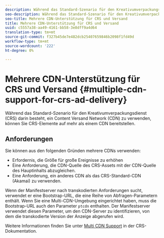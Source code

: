 ```yaml
---
description: Während das Standard-Szenario für den Kreativumverpackungsdienst (CRS) darin besteht, ein Content Versand Network (CDN) zu verwenden, können Sie CRS-Elemente auf mehr als einem CDN bereitstellen.
seo-description: Während das Standard-Szenario für den Kreativumverpackungsdienst (CRS) darin besteht, ein Content Versand Network (CDN) zu verwenden, können Sie CRS-Elemente auf mehr als einem CDN bereitstellen.
seo-title: Mehrere CDN-Unterstützung für CRS und Versand
title: Mehrere CDN-Unterstützung für CRS und Versand
uuid: c5557a38-aa49-4161-bb58-3e8dff9a4d64
translation-type: tm+mt
source-git-commit: f327b45de7e482dcb25407659846b2098f1fd49d
workflow-type: tm+mt
source-wordcount: '222'
ht-degree: 0%

---
```



# Mehrere CDN-Unterstützung für CRS und Versand {#multiple-cdn-support-for-crs-ad-delivery}

Während das Standard-Szenario für den Kreativumverpackungsdienst (CRS) darin besteht, ein Content Versand Network (CDN) zu verwenden, können Sie CRS-Elemente auf mehr als einem CDN bereitstellen.

## Anforderungen

Sie können aus den folgenden Gründen mehrere CDNs verwenden:

* Erfordernis, die Größe für große Ereignisse zu erhöhen
* Eine Anforderung, die CDN-Quelle des CRS-Assets mit der CDN-Quelle des Hauptinhalts abzugleichen.
* Eine Anforderung, ein anderes CDN als das CRS-Standard-CDN (Akamai) zu verwenden.

Wenn der Manifestserver nach transkodierten Anforderungen sucht, verwendet er eine Bootstrap-URL, die eine Reihe von Abfragen-Parametern enthält. Wenn Sie eine Multi-CDN-Umgebung eingerichtet haben, muss die Bootstrap-URL auch den Parameter `ptcdn` enthalten. Der Manifestserver verwendet diesen Parameter, um den CDN-Server zu identifizieren, von dem die transkodierte Version der Anzeige abgerufen wird.

Weitere Informationen finden Sie unter [Multi CDN Support](../../creative-repackaging-service/multi-cdn-supportt.md) in der CRS-Dokumentation.
